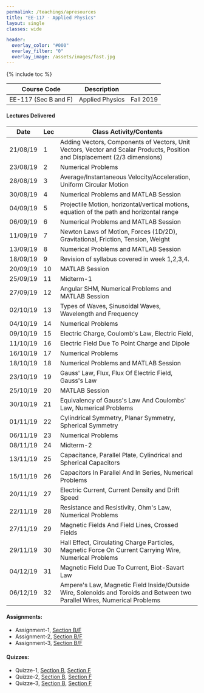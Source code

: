 ```yaml
---
permalink: /teachings/apresources
title: "EE-117 - Applied Physics"
layout: single
classes: wide

header:
  overlay_color: "#000"
  overlay_filter: "0"
  overlay_image: /assets/images/fast.jpg
---
```

{% include toc %}


| Course Code | Description |    |
| ----------- | ---------------------------------------- | ---------------- |
| EE-117 (Sec B and F) | Applied Physics | Fall 2019 |

#### Lectures Delivered

|	Date	|	Lec |	Class Activity/Contents	|
|	-----------	|	-----------	|	-----------	|
|	21/08/19	|	1	|	Adding Vectors, Components of Vectors, Unit Vectors, Vector and Scalar Products, Position and Displacement (2/3 dimensions)	|
|	23/08/19	|	2	|	Numerical Problems	|
|	28/08/19	|	3	|	Average/Instantaneous Velocity/Acceleration, Uniform Circular Motion	|
|	30/08/19	|	4	|	Numerical Problems and MATLAB Session	|
|	04/09/19	|	5	|	Projectile Motion, horizontal/vertical motions, equation of the path and horizontal range	|
|	06/09/19	|	6	|	Numerical Problems and MATLAB Session	|
|	11/09/19	|	7	|	Newton Laws of Motion, Forces (1D/2D), Gravitational, Friction, Tension, Weight	|
|	13/09/19	|	8	|	Numerical Problems and MATLAB Session	|
|	18/09/19	|	9	|	Revision of syllabus covered in week 1,2,3,4.	|
|	20/09/19	|	10	|	MATLAB Session	|
|	25/09/19	|	11	|	Midterm-1	|
|	27/09/19	|	12	|	Angular SHM, Numerical Problems and MATLAB Session	|
|	02/10/19	|	13	|	Types of Waves, Sinusoidal Waves, Wavelength and Frequency	|
|	04/10/19	|	14	|	Numerical Problems	|
|	09/10/19	|	15	|	Electric Charge, Coulomb's Law, Electric Field, 	|
|	11/10/19	|	16	|	Electric Field Due To Point Charge and Dipole	|
|	16/10/19	|	17	|	Numerical Problems	|
|	18/10/19	|	18	|	Numerical Problems and MATLAB Session	|
|	23/10/19	|	19	|	Gauss' Law, Flux, Flux Of Electric Field, Gauss's Law	|
|	25/10/19	|	20	|	MATLAB Session	|
|	30/10/19	|	21	|	Equivalency of Gauss's Law And Coulombs' Law, Numerical Problems	|
|	01/11/19	|	22	|	Cylindrical Symmetry, Planar Symmetry,  Spherical Symmetry	|
|	06/11/19	|	23	|	Numerical Problems	|
|	08/11/19	|	24	|	Midterm-2	|
|	13/11/19	|	25	|	Capacitance, Parallel Plate, Cylindrical and Spherical Capacitors	|
|	15/11/19	|	26	|	Capacitors In Parallel And In Series, Numerical Problems	|
|	20/11/19	|	27	|	Electric Current, Current Density and Drift Speed	|
|	22/11/19	|	28	|	Resistance and Resistivity, Ohm's Law, Numerical Problems	|
|	27/11/19	|	29	|	Magnetic Fields And Field Lines, Crossed Fields	|
|	29/11/19	|	30	|	Hall Effect, Circulating Charge Particles, Magnetic Force On Current Carrying Wire, Numerical Problems	|
|	04/12/19	|	31	|	Magnetic Field Due To Current, Biot-Savart Law	|
|	06/12/19	|	32	|	Ampere's Law, Magnetic Field Inside/Outside Wire, Solenoids and Toroids and Between two Parallel Wires, Numerical Problems	|

#### Assignments:
 * Assignment-1, [Section B/F](\assets\docs\fast\as1.pdf)
 * Assignment-2, [Section B/F](\assets\docs\fast\as2.pdf)
 * Assignment-3, [Section B/F](\assets\docs\fast\as3.pdf)

#### Quizzes:
 * Quizze-1, [Section B](\assets\docs\fast\q1_b.pdf), [Section F](\assets\docs\fast\q1_f.pdf)
 * Quizze-2, [Section B](\assets\docs\fast\q2_b.pdf), [Section F](\assets\docs\fast\q2_f.pdf)
 * Quizze-3, [Section B](\assets\docs\fast\q3_b.pdf), [Section F](\assets\docs\fast\q3_f.pdf)
